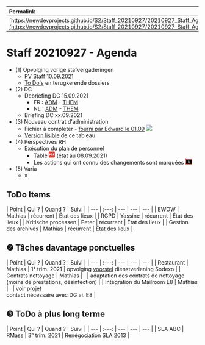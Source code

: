 <link rel="stylesheet" href="https://newdevprojects.github.io/S2/S2.css">
<link rel="stylesheet" href="S2.css">

&nbsp;

| Permalink |
| :--- |
| [https://newdevprojects.github.io/S2/Staff_20210927/20210927_Staff_Agenda.html](https://newdevprojects.github.io/S2/Staff_20210927/20210927_Staff_Agenda.html) | 

# Staff 20210927 - Agenda

* (1) Opvolging vorige stafvergaderingen
	* [PV Staff 10.09.2021](https://newdevprojects.github.io/S2/Staff_20210910/20210910_Staff_PV.html)
	* [To Do's](#todo) en terugkerende dossiers
* (2) DC 
	* Debriefing DC 15.09.2021
		* FR : [ADM](https://newdevprojects.github.io/S2/Staff/20210915_Adm_FR.pdf) - [THEM](https://newdevprojects.github.io/S2/Staff/20210915_Them_FR.pdf)
		* NL : [ADM](https://newdevprojects.github.io/S2/Staff/20210915_Adm_NL.pdf) - [THEM](https://newdevprojects.github.io/S2/Staff/20210915_Them_NL.pdf)
	* Briefing DC xx.09.2021
* (3) Nouveau contrat d'administration
	* Fichier à compléter - [fourni par Edward le 01.09](20210901_Contrat_adm_Doc_GroupeMoors.xlsx) ![](excel.png)
	* [Version lisible](https://collectednotes.com/bobjr1/table-lisible) de ce tableau
* (4) Perspectives RH
	* Exécution du plan de personnel
		* [Table](TablePlansPersonnel_20210908.pdf) ![](pdf.png) (état au 08.09.2021)
		* Les actions qui ont connu des changements sont marquées ![](table_NEW.png)
* (5) Varia
	* x
	
<a name="todo"> </a>

## ToDo Items

| Point | Qui ? | Quand ? | Suivi |
| --- | :---: | --- | --- | --- |
| EWOW | Mathias | récurrent | &Eacute;tat des lieux |
| RGPD | Yassine | récurrent | &Eacute;tat des lieux |
| Kritische processen | Peter | récurrent | &Eacute;tat des lieux |
| Gestion des archives | Mathias | récurrent | &Eacute;tat des lieux |

## &#10103; Tâches davantage ponctuelles

| Point | Qui ? | Quand ? | Suivi |
| --- | :---: | --- | --- | --- |
| Restaurant | Mathias | 1° trim. 2021 | opvolging [voorstel](https://newdevprojects.github.io/S2/Staff_20210107/20210107_Sodexo_aangepaste_werking.pdf) dienstverlening Sodexo |
| Contrats nettoyage | Mathias | &nbsp; | adaptation des contrats de nettoyage (moins de prestations, désinfection) |
| Intégration du Mailroom E8 | Mathias | &nbsp; | voir [projet](https://newdevprojects.github.io/S2/Staff_20210204/Nota_verzendingsdienst_E8.pdf)<br>contact nécessaire avec DG ai. E8 |

## &#10104; ToDo à plus long terme

| Point | Qui ? | Quand ? | Suivi |
| --- | :---: | --- | --- | --- |
| SLA ABC | RMass | 3° trim. 2021 | Renégociation SLA 2013 |

